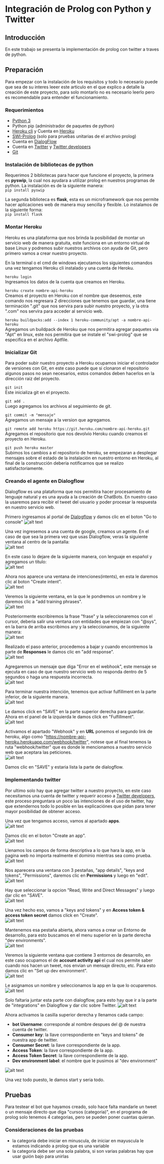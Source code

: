 # Integración de Prolog con Python y Twitter

## Introducción

En este trabajo se presenta la implementación de prolog con twitter a traves de python.

## Preparación

Para empezar con la instalación de los requisitos y todo lo necesario puede que sea de su interes leeer este articulo en el que explico a detalle la creación de este proyecto, para solo montarlo no es necesario leerlo pero es recomendable para entender el funcionamiento.

### Requerimientos

- [Python 3](https://www.python.org/downloads/)
- Python pip (administrador de paquetes de python)
- [Heroku cli](https://devcenter.heroku.com/articles/heroku-cli#download-and-install) y Cuenta en [Heroku](https://id.heroku.com/login)
- [SWI-Prolog](http://www.swi-prolog.org/Download.html) (solo para pruebas unitarias de el archivo prolog)
- Cuenta en [DialogFlow](https://dialogflow.com/)
- Cuenta en [Twitter](https://twitter.com) y [Twitter developers](https://developer.twitter.com/en.html)
- [Git](https://git-scm.com/downloads)

### Instalación de bibliotecas de python

Requerimos 2 bibliotecas para hacer que funcione el proyecto, la primera es **pyswip**, la cual nos ayudara a utilizar prolog en nuestros programas de python.
La instalación es de la siguiente manera:  
`pip install pyswip`
  
La segunda biblioteca es **flask**, esta es un microframework que nos permite hacer aplicaciones web de manera muy sencilla y flexible.
Lo instalamos de la siguiente forma:  
`pip install flask`

### Montar Heroku

Heroku es una plataforma que nos brinda la posibilidad de montar un servicio web de manera gratuita, este funciona en un entorno virtual de base Linux y podremos subir nuestros archivos con ayuda de Git, pero primero vamos a crear nuestro proyecto.  
  
En la terminal o el cmd de windows ejecutamos los siguientes comandos una vez tengamos Heroku cli instalado y una cuenta de Heroku.

`heroku login`  
Ingresamos los datos de la cuenta que creamos en Heroku.

`heroku create nombre-api-heroku`  
Creamos el proyecto en Heroku con el nombre que deseemos, este comando nos regresara 2 direcciones que tenemos que guardar, una tiene terminación ".git" que nos servira para subir nuestro proyecto, y la otra ".com" nos servira para acceder al servicio web.

`heroku buildpacks:add --index 1 heroku-community/apt -a nombre-api-heroku`  
Agregamos un buildpack de Heroku que nos permitira agregar paquetes via "Apt" en linux, este nos permitira que se instale el "swi-prolog" que se especifica en el archivo Aptfile.

### Inicializar Git

Para poder subir nuestro proyecto a Heroku ocupamos iniciar el controlador de versiones con Git, en este caso puede que si clonaron el repositorio algunos pasos no sean necesarios, estos comandos deben hacerlos en la dirección raiz del proyecto.  
  
`git init`  
Este inicializa git en el proyecto.  
  
`git add .`  
Luego agregamos los archivos al seguimiento de git.  
  
`git commit -m "mensaje"`  
Agregamos un mensaje a la version que agregamos.

`git remote add heroku https://git.heroku.com/nombre-api-heroku.git`  
Agregamos el repositorio que nos devolvio Heroku cuando creamos el proyecto en Heroku.

`git push heroku master`  
Subimos los cambios a el repositorio de heroku, se empezaran a desplegar mensajes sobre el estado de la instalación en nuestro entorno en Heroku, al final de la construcción deberia notificarnos que se realizo satisfactoriamente.

### Creando el agente en Dialogflow

Dialogflow es una plataforma que nos permitira hacer procesamiento de lenguaje natural y es una ayuda a la creación de ChatBots. En nuestro caso la usaremos para recibir el tweet del usuario y poder procesar la respuesta en nuestro servicio web.

Primero ingresamos al portal de [Dialogflow](https://www.dialogflow.com) y damos clic en el boton "Go to console"
![alt text](./recursos/img01.PNG)
  
Una vez ingresemos a una cuenta de google, creamos un agente. En el caso de que sea la primera vez que usas Dialogflow, veras la siguiente ventana al centro de la pantalla:  
![alt text](./recursos/img02.PNG)
  
En este caso lo dejare de la siguiente manera, con lenguaje en español y agregamos un titulo:  
![alt text](./recursos/img03.PNG)
  
Ahora nos aparece una ventana de intenciones(intents), en esta le daremos clic al boton "Create intent".  
![alt text](./recursos/img04.png)

Veremos la siguiente ventana, en la que le pondremos un nombre y le daremos clic a "add training phrases".  
![alt text](./recursos/img05.png)
  
Posteriormente escribiremos la frase "frase" y la seleccionaremos con el cursor, deberia salir una ventana con entidades que empiezan con "@sys", en la barra de arriba escribimos any y la seleccionamos, de la siguiente manera:  
![alt text](./recursos/img06.PNG)
  
Realizado el paso anterior, procedemos a bajar y cuando encontremos la parte de **Responses** le damos clic en "add response".  
![alt text](./recursos/img07.PNG)
  
Agregaremos un mensaje que diga "Error en el webhook", este mensaje se ejecuta en caso de que nuestro servicio web no responda dentro de 5 segundos o haga una respuesta incorrecta.  
![alt text](./recursos/img08.PNG)

Para terminar nuestra intención, tenemos que activar fulfillment en la parte inferior, de la siguiente manera.  
![alt text](./recursos/img09.PNG)

Le damos click en "SAVE" en la parte superior derecha para guardar.  
Ahora en el panel de la izquierda le damos click en "Fulfillment".  
![alt text](./recursos/img10.PNG)

Activamos el apartado "Webhook" y en **URL** ponemos el segundo link de heroku, algo como "https://nombre-api-heroku.herokuapp.com/webhook/twitter", notese que al final tenemos la ruta "webhook/twitter" que es donde le mencionamos a nuestro servicio web que aceptara las peticiones.  
![alt text](./recursos/img11.PNG)

Damos clic en "SAVE" y estaria lista la parte de dialogflow.

### Implementando twitter

Por ultimo solo hay que agregar twitter a nuestro proyecto, en este caso necesitamos una cuenta de twitter y requerir acceso a [Twitter developers](https://developer.twitter.com/en/apply-for-access), este proceso preguntara un poco las intenciones de el uso de twitter, hay que extendernos todo lo posible en las explicaciónes que pidan para tener mayor posibilidad de obtener acceso.

Una vez que tengamos acceso, vamos al apartado **apps**.  
![alt text](./recursos/img12.PNG)

Damos clic en el boton "Create an app".  
![alt text](./recursos/img13.PNG)  

Llenamos los campos de forma descriptiva a lo que hara la app, en la pagina web no importa realmente el dominio mientras sea como prueba.  
![alt text](./recursos/img14.PNG)

Nos aparecera una ventana con 3 pestañas, "app details", "keys and tokens", "Permissions", daremos clic en **Permissions** y luego en "edit".  
![alt text](./recursos/img15.PNG)

Hay que seleccionar la opcion "Read, Write and Direct Messages" y luego dar clic en "SAVE".  
![alt text](./recursos/img16.PNG)

Una vez hecho eso, vamos a "keys and tokens" y en **Access token & access token secret** damos click en "Create".  
![alt text](./recursos/img17.PNG)

Mantenemos esa pestaña abierta, ahora vamos a crear un Entorno de desarrollo, para esto buscamos en el menu superior en la parte derecha "dev environments".  
![alt text](./recursos/img18.PNG)

Veremos la siguiente ventana que contiene 3 entornos de desarrollo, en este caso ocupamos el de **account activity api** el cual nos permite saber cuando nos hacen un tweet, nos envian un mensaje directo, etc.
Para esto damos clic en "Set up dev environment".  
![alt text](./recursos/img19.PNG)

Le asignamos un nombre y seleccionamos la app en la que lo ocuparemos.
![alt text](./recursos/img20.PNG)

Solo faltaria juntar esta parte con dialogflow, para esto hay que ir a la parte de "integrations" en Dialogflow y dar clic sobre Twitter.
![alt text](./recursos/img21.PNG)

Ahora activamos la casilla superior derecha y llenamos cada campo:

- **bot Username**: corresponde al nombre despues del @ de nuestra cuenta de twitter.
- **Consumer key**: la llave correspondiente en "keys and tokens" de nuestra app de twitter. 
- **Consumer Secret**: la llave correspondiente de la app.
- **Access Token**: la llave correspondiente de la app.
- **Access Token Secret**: la llave correspondiente de la app.
- **Dev environment label**: el nombre que le pusimos al "dev environment"
  
![alt text](./recursos/img22.PNG)

Una vez todo puesto, le damos start y seria todo.

## Pruebas

Para testear el bot que hayamos creado, solo hace falta mandarle un tweet o un mensaje directo que diga "cursos (categoria)", en el programa de prolog solo tenemos 4 categorias, pero se pueden poner cuantas quieran.

### Consideraciones de las pruebas
- la categoria debe iniciar en minuscula, de iniciar en mayuscula le estamos indicando a prolog que es una variable
- la categoria debe ser una sola palabra, si son varias palabras hay que usar guión bajo para unirlas
